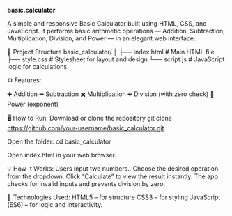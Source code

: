  **basic.calculator**

A simple and responsive Basic Calculator built using HTML, CSS, and JavaScript.
It performs basic arithmetic operations — Addition, Subtraction, Multiplication, Division, and Power — in an elegant web interface.

📁 Project Structure
basic_calculator/
│
├── index.html      # Main HTML file
├── style.css       # Stylesheet for layout and design
└── script.js       # JavaScript logic for calculations

⚙️ Features:

➕ Addition
➖ Subtraction
✖️ Multiplication
➗ Division (with zero check)
🔼 Power (exponent)

🖥️ How to Run:
Download or clone the repository
git clone https://github.com/your-username/basic_calculator.git

Open the folder:
cd basic_calculator

Open index.html in your web browser.

💡 How It Works:
Users input two numbers..
Choose the desired operation from the dropdown.
Click “Calculate” to view the result instantly.
The app checks for invalid inputs and prevents division by zero.

🎨 Technologies Used:
HTML5 – for structure
CSS3 – for styling
JavaScript (ES6) – for logic and interactivity.
